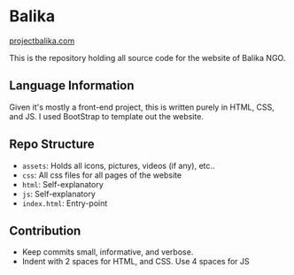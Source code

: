 # Balika 

[projectbalika.com](http://projectbalika.com)

This is the repository holding all source code for the website of Balika NGO.

## Language Information

Given it's mostly a front-end project, this is written purely in HTML, CSS, and JS. I used BootStrap to template out the website.

## Repo Structure

* `assets`: Holds all icons, pictures, videos (if any), etc..
* `css`: All css files for all pages of the website
* `html`: Self-explanatory
* `js`: Self-explanatory
* `index.html`: Entry-point

## Contribution

* Keep commits small, informative, and verbose.
* Indent with 2 spaces for HTML, and CSS. Use 4 spaces for JS

